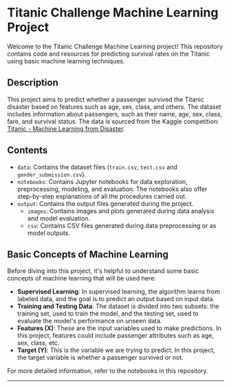 # Titanic Challenge Machine Learning Project

Welcome to the Titanic Challenge Machine Learning project! This repository contains code and resources for predicting survival rates on the Titanic using basic machine learning techniques.

## Description

This project aims to predict whether a passenger survived the Titanic disaster based on features such as age, sex, class, and others. The dataset includes information about passengers, such as their name, age, sex, class, fare, and survival status. The data is sourced from the Kaggle competition: [Titanic - Machine Learning from Disaster](https://www.kaggle.com/c/titanic).


## Contents

- `data`: Contains the dataset files (`train.csv`, `test.csv` and `gender_submission.csv`).
- `notebooks`: Contains Jupyter notebooks for data exploration, preprocessing, modeling, and evaluation. The notebooks also offer step-by-step explanations of all the procedures carried out.
- `output`: Contains the output files generated during the project.
  - `images`: Contains images and plots generated during data analysis and model evaluation.
  - `csv`: Contains CSV files generated during data preprocessing or as model outputs.

## Basic Concepts of Machine Learning

Before diving into this project, it's helpful to understand some basic concepts of machine learning that will be used here:

- **Supervised Learning**: In supervised learning, the algorithm learns from labeled data, and the goal is to predict an output based on input data.
- **Training and Testing Data**: The dataset is divided into two subsets: the training set, used to train the model, and the testing set, used to evaluate the model's performance on unseen data.
- **Features (X)**: These are the input variables used to make predictions. In this project, features could include passenger attributes such as age, sex, class, etc.
- **Target (Y)**: This is the variable we are trying to predict. In this project, the target variable is whether a passenger survived or not.

For more detailed information, refer to the notebooks in this repository.

----

